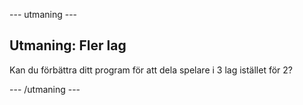 \--- utmaning \---

## Utmaning: Fler lag

Kan du förbättra ditt program för att dela spelare i 3 lag istället för 2?

\--- /utmaning \---